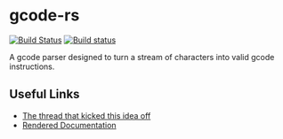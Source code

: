 # gcode-rs

[![Build Status](https://travis-ci.org/Michael-F-Bryan/gcode-rs.svg?branch=master)](https://travis-ci.org/Michael-F-Bryan/gcode-rs)
[![Build status](https://ci.appveyor.com/api/projects/status/1b9pank3tu0oaoy7?svg=true)](https://ci.appveyor.com/project/Michael-F-Bryan/gcode-rs)


A gcode parser designed to turn a stream of characters into valid gcode
instructions.


## Useful Links

- [The thread that kicked this idea off][thread]
- [Rendered Documentation][docs]


[thread]:https://users.rust-lang.org/t/g-code-interpreter/10930
[docs]: https://michael-f-bryan.github.io/gcode-rs/
